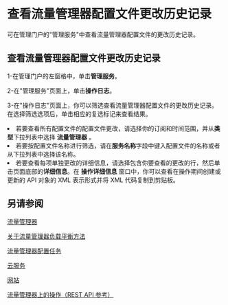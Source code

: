 <properties
   pageTitle="查看流量管理器配置文件更改历史记录"
   description="本文将帮助你查看流量管理器配置文件的更改历史记录。"
   services="traffic-manager"
   documentationCenter="na"
   authors="cherylmc"
   manager="adinah"
   editor="tysonn" />
<tags ms.service="traffic-manager"
    ms.date=""
    wacn.date="04/15/2015"
    />

# 查看流量管理器配置文件更改历史记录

可在管理门户的"管理服务"中查看流量管理器配置文件的更改历史记录。

## 查看流量管理器配置文件更改历史记录


1-在管理门户的左窗格中，单击**管理服务**。

2-在"管理服务"页面上，单击**操作日志**。

3-在"操作日志"页面上，你可以筛选查看流量管理器配置文件的更改历史记录。在选择筛选选项后，单击相应的复选标记来查看结果。
    <li>若要查看所有配置文件的配置文件更改，请选择你的订阅和时间范围，并从**类型**下拉列表中选择 **流量管理器** 。</li>
    <li>若要按配置文件名称进行筛选，请在**服务名称**字段中键入配置文件的名称或者从下拉列表中选择该名称。</li>
    <li>若要查看每项单独更改的详细信息，请选择包含你要查看的更改的行，然后单击页面底部的**详细信息**。在 **操作详细信息** 窗口中，你可以查看在操作期间创建或更新的 API 对象的 XML 表示形式并将 XML 代码复制到剪贴板。</li>

## 另请参阅

[流量管理器](/documentation/articles/traffic-manager)

[关于流量管理器负载平衡方法](/documentation/articles/traffic-manager-load-balancing-methods)

[流量管理器配置任务](https://msdn.microsoft.com/zh-CN/library/azure/hh744830.aspx)

[云服务](https://msdn.microsoft.com/zh-CN/library/jj155995.aspx)

[网站](/home/features/web-sites)

[流量管理器上的操作（REST API 参考）](https://msdn.microsoft.com/zh-CN/library/hh758255.aspx)

<!--HONumber=50-->